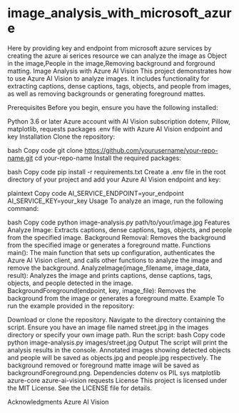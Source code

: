 # image_analysis_with_microsoft_azure
Here by providing key and endpoint from microsoft azure services by creating the azure ai serices resource we can analyze the image as Object in the image,People in the image,Removing background and forground matting.
Image Analysis with Azure AI Vision
This project demonstrates how to use Azure AI Vision to analyze images. It includes functionality for extracting captions, dense captions, tags, objects, and people from images, as well as removing backgrounds or generating foreground mattes.

Prerequisites
Before you begin, ensure you have the following installed:

Python 3.6 or later
Azure account with AI Vision subscription
dotenv, Pillow, matplotlib, requests packages
.env file with Azure AI Vision endpoint and key
Installation
Clone the repository:

bash
Copy code
git clone https://github.com/yourusername/your-repo-name.git
cd your-repo-name
Install the required packages:

bash
Copy code
pip install -r requirements.txt
Create a .env file in the root directory of your project and add your Azure AI Vision endpoint and key:

plaintext
Copy code
AI_SERVICE_ENDPOINT=your_endpoint
AI_SERVICE_KEY=your_key
Usage
To analyze an image, run the following command:

bash
Copy code
python image-analysis.py path/to/your/image.jpg
Features
Analyze Image: Extracts captions, dense captions, tags, objects, and people from the specified image.
Background Removal: Removes the background from the specified image or generates a foreground matte.
Functions
main(): The main function that sets up configuration, authenticates the Azure AI Vision client, and calls other functions to analyze the image and remove the background.
AnalyzeImage(image_filename, image_data, result): Analyzes the image and prints captions, dense captions, tags, objects, and people detected in the image.
BackgroundForeground(endpoint, key, image_file): Removes the background from the image or generates a foreground matte.
Example
To run the example provided in the repository:

Download or clone the repository.
Navigate to the directory containing the script.
Ensure you have an image file named street.jpg in the images directory or specify your own image path.
Run the script:
bash
Copy code
python image-analysis.py images/street.jpg
Output
The script will print the analysis results in the console.
Annotated images showing detected objects and people will be saved as objects.jpg and people.jpg respectively.
The background removed or foreground matte image will be saved as backgroundForeground.png.
Dependencies
dotenv
os
PIL
sys
matplotlib
azure-core
azure-ai-vision
requests
License
This project is licensed under the MIT License. See the LICENSE file for details.

Acknowledgments
Azure AI Vision
